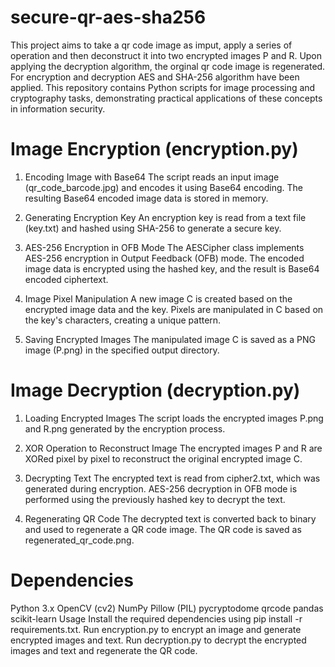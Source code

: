 # secure-qr-aes-sha256

This project aims to take a qr code image as imput, apply a series of operation and then deconstruct it into two encrypted images P and R. Upon applying the decryption algorithm, the orginal qr code image is regenerated. For encryption and decryption AES and SHA-256 algorithm have been applied. This repository contains Python scripts for image processing and cryptography tasks, demonstrating practical applications of these concepts in information security.

# Image Encryption (encryption.py)

1. Encoding Image with Base64
The script reads an input image (qr_code_barcode.jpg) and encodes it using Base64 encoding.
The resulting Base64 encoded image data is stored in memory.

2. Generating Encryption Key
An encryption key is read from a text file (key.txt) and hashed using SHA-256 to generate a secure key.

3. AES-256 Encryption in OFB Mode
The AESCipher class implements AES-256 encryption in Output Feedback (OFB) mode.
The encoded image data is encrypted using the hashed key, and the result is Base64 encoded ciphertext.

4. Image Pixel Manipulation
A new image C is created based on the encrypted image data and the key.
Pixels are manipulated in C based on the key's characters, creating a unique pattern.

5. Saving Encrypted Images
The manipulated image C is saved as a PNG image (P.png) in the specified output directory.


# Image Decryption (decryption.py)

1. Loading Encrypted Images
The script loads the encrypted images P.png and R.png generated by the encryption process.

2. XOR Operation to Reconstruct Image
The encrypted images P and R are XORed pixel by pixel to reconstruct the original encrypted image C.

3. Decrypting Text
The encrypted text is read from cipher2.txt, which was generated during encryption.
AES-256 decryption in OFB mode is performed using the previously hashed key to decrypt the text.

4. Regenerating QR Code
The decrypted text is converted back to binary and used to regenerate a QR code image.
The QR code is saved as regenerated_qr_code.png.


# Dependencies
Python 3.x
OpenCV (cv2)
NumPy
Pillow (PIL)
pycryptodome
qrcode
pandas
scikit-learn
Usage
Install the required dependencies using pip install -r requirements.txt.
Run encryption.py to encrypt an image and generate encrypted images and text.
Run decryption.py to decrypt the encrypted images and text and regenerate the QR code.

